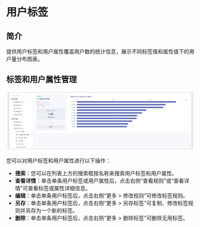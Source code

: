 # 用户标签

## 简介

提供用户标签和用户属性覆盖用户数的统计信息，展示不同标签值和属性值下的用户量分布图表。

## 标签和用户属性管理

![](../../.gitbook/assets/image%20%28503%29.png)

您可以对用户标签和用户属性进行以下操作：

* **搜索**：您可以在列表上方的搜索框按名称来搜索用户标签和用户属性。
* **查看详情**：单击单条用户标签或用户属性后，点击右侧“查看规则”或“查看详情”可查看标签或属性详细信息。
* **编辑**：单击单条用户标签后，点击右侧“更多 &gt; 修改规则”可修改标签规则。
* **另存**：单击单条用户标签后，点击右侧“更多 &gt; 另存标签”可复制、修改标签规则并另存为一个新的标签。
* **删除**：单击单条用户标签后，点击右侧“更多 &gt; 删除标签”可删除无用标签。



